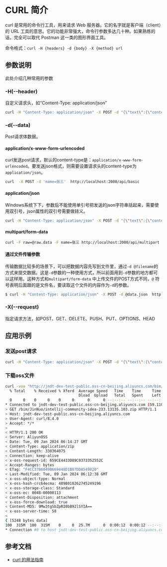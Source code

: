 # CURL 简介

curl 是常用的命令行工具，用来请求 Web 服务器。它的名字就是客户端（client）的 URL 工具的意思。它的功能非常强大，命令行参数多达几十种。如果熟练的话，完全可以取代 Postman 这一类的图形界面工具。

命令格式：`curl -H {headers} -d {body} -X {method} url`



## 参数说明

此处介绍几种常用的参数

### -H(--header)

自定义请求头，如“Content-Type: application/json”

```sh
curl -H "Content-Type: application/json" -X POST -d "{\"text\":{\"content\": \"短信：邀约流水线重启\"},\"msgtype\":\"text\"}" "https://oapi.dingtalk.com/robot/send?access_token=34d62c5c2b3dc51508f21ca9967bb68b02c12dea472425f4e48ca47f23d4269d"
```



### -d(--data)

Post请求体数据。

#### application/x-www-form-urlencoded

curl发送post请求，默认的content-type是：`application/x-www-form-urlencoded`。要发送json格式，则需要设置请求头的content-type为`application/json`。

```sh
curl  -X POST -d 'name=张三'  http://localhost:2000/api/basic
```



#### application/json

Windows系统下下，参数后不能使用单引号把发送的json字符串括起来，需要使用双引号，json属性的双引号需要做转义。

```sh
curl -H "Content-Type: application/json" -X POST -d "{\"text\":{\"content\": \"短信：邀约流水线重启\"},\"msgtype\":\"text\"}" "https://oapi.dingtalk.com/robot/send?access_token=34d62c5c2b3dc51508f21ca9967bb68b02c12dea472425f4e48ca47f23d4269d"
```



#### multipart/form-data

```sh
curl -F raw=@raw.data -F name=张三 http://localhost:2000/api/multipart
```



#### 通过文件传输参数

传输数据比较多的场景下，可以把数据内容先写到文件里，通过`-d @filename`的方式来提交数据。这是`-d`参数的一种使用方式，所以前面用到`-d`参数的地方都可以这样用。这种方式和`multipart/form-data` 中上传文件的POST方式不同，`@` 符号表明后面跟的是文件名，要读取这个文件的内容作为`-d`的参数。

```sh
$ curl -H "Content-Type: application/json" -X POST -d @data.json  http://localhost:2000/api/json
```



### -X(--request)

指定请求方法，如POST、GET、DELETE、PUSH、PUT、OPTIONS、HEAD



## 应用示例

### 发送post请求

```sh
curl -H "Content-Type: application/json" -X POST -d "{\"text\":{\"content\": \"短信：邀约流水线重启分支${CI_COMMIT_REF_NAME}\"},\"msgtype\":\"text\"}" "https://oapi.dingtalk.com/robot/send?access_token=34d62c5c2b3dc51508f21ca9967bb68b02c12dea472425f4e48ca47f23d4269d"
```



### 下载oss文件

```sh
curl -voa "http://jndt-dev-test-public.oss-cn-beijing.aliyuncs.com/bim/JinNuo/intellij-community-idea-233.13135.103.zip"
  % Total    % Received % Xferd  Average Speed   Time    Time     Time  Current
                                 Dload  Upload   Total   Spent    Left  Speed
  0     0    0     0    0     0      0      0 --:--:-- --:--:-- --:--:--     0*   Trying 59.110.185.239:80...
* Connected to jndt-dev-test-public.oss-cn-beijing.aliyuncs.com (59.110.185.239) port 80
> GET /bim/JinNuo/intellij-community-idea-233.13135.103.zip HTTP/1.1
> Host: jndt-dev-test-public.oss-cn-beijing.aliyuncs.com
> User-Agent: curl/8.4.0
> Accept: */*
>
< HTTP/1.1 200 OK
< Server: AliyunOSS
< Date: Tue, 09 Jan 2024 06:14:27 GMT
< Content-Type: application/zip
< Content-Length: 330364075
< Connection: keep-alive
< x-oss-request-id: 659CE4433D89C0373352552C
< Accept-Ranges: bytes
< ETag: "F4CC37B6049B669448D1B07DDA549820"
< Last-Modified: Tue, 09 Jan 2024 06:12:38 GMT
< x-oss-object-type: Normal
< x-oss-hash-crc64ecma: 4898010262745249196
< x-oss-storage-class: Standard
< x-oss-ec: 0048-00000113
< Content-Disposition: attachment
< x-oss-force-download: true
< Content-MD5: 9Mw3tgSbZpRI0bB92lSYIA==
< x-oss-server-time: 58
<
{ [5248 bytes data]
100  315M  100  315M    0     0  25.7M      0  0:00:12  0:00:12 --:--:-- 21.3M
* Connection #0 to host jndt-dev-test-public.oss-cn-beijing.aliyuncs.com left intact
```



## 参考文档

- [curl 的用法指南](https://www.ruanyifeng.com/blog/2019/09/curl-reference.html)